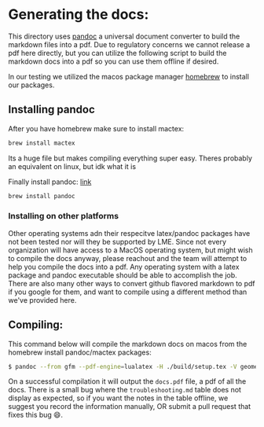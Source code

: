 # Generating the docs: 

This directory uses [pandoc]() a universal document converter to build the markdown files into a pdf. Due to regulatory concerns we cannot release a pdf here directly, but you can utilize the following script to build the markdown docs into a pdf so you can use them offline if desired.

In our testing we utilized the macos package manager [homebrew](https://brew.sh/) to install our packages.

## Installing pandoc

After you have homebrew make sure to install mactex:
```bash
brew install mactex
```
Its a huge file but makes compiling everything super easy. Theres probably an equivalent on linux, but idk what it is

Finally install pandoc: [link](https://pandoc.org/installing.html)  
```bash
brew install pandoc
```

### Installing on other platforms
Other operating systems adn their respecitve latex/pandoc packages have not been tested nor will they be supported by LME. Since not every organization will have access to a MacOS operating system, but might wish to compile the docs anyway, please reachout and the team will attempt to help you compile the docs into a pdf. Any operating system with a latex package and pandoc executable should be able to accomplish the job.  There are also many other ways to convert github flavored markdown to pdf if you google for them, and want to compile using a different method than we've provided here.

## Compiling: 
This command below will compile the markdown docs on macos from the homebrew install pandoc/mactex packages:
```bash
$ pandoc --from gfm --pdf-engine=lualatex -H ./build/setup.tex -V geometry:margin=1in --highlight-style pygments -o docs.pdf -V colorlinks=true -V linkcolor=blue --lua-filter=./build/emoji-filter.lua --lua-filter=./build/makerelativepaths.lua --lua-filter=./build/parse_breaks.lua --table-of-contents --number-sections --wrap=preserve --quiet -s $(cat ./build/includes.txt)
```

On a successful compilation it will output the `docs.pdf` file, a pdf of all the docs. There is a small bug where the `troubleshooting.md` table does not display as expected, so if you want the notes in the table offline, we suggest you record the information manually, OR submit a pull request that fixes this bug :smile:.
